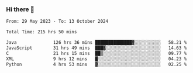 ### Hi there 👋

<!--START_SECTION:waka-->

```txt
From: 29 May 2023 - To: 13 October 2024

Total Time: 215 hrs 50 mins

Java              126 hrs 36 mins ██████████████▓░░░░░░░░░░   58.21 %
JavaScript        31 hrs 49 mins  ███▓░░░░░░░░░░░░░░░░░░░░░   14.63 %
C                 21 hrs 15 mins  ██▒░░░░░░░░░░░░░░░░░░░░░░   09.77 %
XML               9 hrs 12 mins   █░░░░░░░░░░░░░░░░░░░░░░░░   04.23 %
Python            4 hrs 53 mins   ▓░░░░░░░░░░░░░░░░░░░░░░░░   02.25 %
```

<!--END_SECTION:waka-->
<!--
**the-beef-calculator/the-beef-calculator** is a ✨ _special_ ✨ repository because its `README.md` (this file) appears on your GitHub profile.

Here are some ideas to get you started:

- 🔭 I’m currently working on ...
- 🌱 I’m currently learning ...
- 👯 I’m looking to collaborate on ...
- 🤔 I’m looking for help with ...
- 💬 Ask me about ...
- 📫 How to reach me: ...
- 😄 Pronouns: ...
- ⚡ Fun fact: ...
-->
